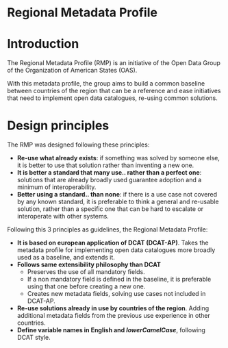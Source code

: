 Regional Metadata Profile
===

# Introduction

The Regional Metadata Profile (RMP) is an initiative of the Open Data Group of the Organization of American States (OAS).

With this metadata profile, the group aims to build a common baseline between countries of the region that can be a reference and ease initiatives that need to implement open data catalogues, re-using common solutions.

# Design principles

The RMP was designed following these principles:

* **Re-use what already exists**: if something was solved by someone else, it is better to use that solution rather than inventing a new one.
* **It is better a standard that many use.. rather than a perfect one**: solutions that are already broadly used guarantee adoption and a minimum of interoperability.
* **Better using a standard.. than none**: if there is a use case not covered by any known standard, it is preferable to think a general and re-usable solution, rather than a specific one that can be hard to escalate or interoperate with other systems.

Following this 3 principles as guidelines, the Regional Metadata Profile:

* **It is based on european application of DCAT (DCAT-AP)**. Takes the metadata profile for implementing open data catalogues more broadly used as a baseline, and extends it.
* **Follows same extensibility philosophy than DCAT**
    - Preserves the use of all mandatory fields.
    - If a non mandatory field is defined in the baseline, it is preferable using that one before creating a new one.
    - Creates new metadata fields, solving use cases not included in DCAT-AP.
* **Re-use solutions already in use by countries of the region**. Adding additional metadata fields from the previous use experience in other countries.
* **Define variable names in English and _lowerCamelCase_**, following DCAT style.




